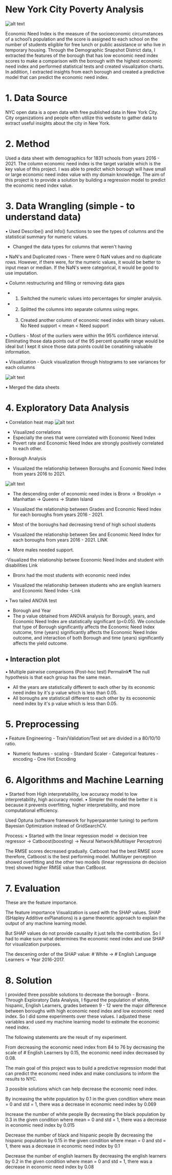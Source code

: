 # New York City Poverty Analysis

![alt text](https://static01.nyt.com/images/2020/12/09/nyregion/10nytoday1/10nytoday1-mediumSquareAt3X.jpg)

Economic Need Index is the measure of the socioeconomic circumstances of a school’s population and the score is assigned to each school on the number of students eligible for free lunch or public assistance or who live in temporary housing. Through the Demographic Snapshot District data, I extracted the features of the borough that has low economic need index scores to make a comparison with the borough with the highest economic need index and performed statistical tests and created visualization charts. In addition, I extracted insights from each borough and created a predictive model that can predict the economic need index. 

# 1. Data Source
NYC open data is a open data with free published data in New York City. City organizations and people often utilize this website to gather data to extract useful insights about the city in New York. 

# 2. Method
Used a data sheet with demographics for 1831 schools from years 2016 - 2021. The column economic need index is the target variable which is the key value of this project. I was able to predict which borough will have small or large economic need index value with my domain knowledge. The aim of this project is to provide a solution by building a regression model to predict the economic need index value. 


# 3. Data Wrangling (simple - to understand data)

• Used Describe() and Info() functions to see the types of columns and the statistical summary for numeric values. 
- Changed the data types for columns that weren't having 

• NaN's and Duplicated rows - There were 0 NaN values and no duplicate rows. However, if there were, for the numeric values, it would be better to input mean or median. If the NaN's were categorical, it would be good to use imputation. 

• Column restructuring and filling or removing data gaps 
- 1. Switched the numeric values into percentages for simpler analysis.
- 2. Splitted the columns into separate columns using regex.
- 3. Created another column of economic need index with binary values. No Need support < mean < Need support

• Outliers - Most of the ourliers were within the 95% confidence interval. Eliminating those data points out of the 95 percent qunaitle range would be ideal but I kept it since those data points could be conatining valuable information. 

• Visualization - Quick visualization through histograms to see variances for each columns

![alt text](NewYorkCity_Education/image/histplot_dw.jpeg)

• Merged the data sheets

# 4. Exploratory Data Analysis
• Correlation heat map 
![alt text](images/heatmap.jpeg)
- Visualized correlations
- Especially the ones that were correlated with Economic Need Index
- Povert rate and Economic Need Index are strongly positively correlated to each other.

• Borough Analysis
- Visualized the relationship between Boroughs and Economic Need Index from years 2016 to 2021. 

![alt text](images/piechart_all_years.jpeg)

- The descending order of economic need index is Bronx -> Brooklyn -> Manhattan -> Queens -> Staten Island

- Visualized the relationship between Grades and Economic Need Index for each boroughs from years 2016 - 2021.

- Most of the boroughs had decreasing trend of high school students

- Visualized the relationship between Sex and Economic Need Index for each boroughs from years 2016 - 2021.
LINK
- More males needed support.

-Visualized the relationship betwee Economic Need Index and student with disabilities 
Link
- Bronx had the most students with economic need index


- Visualized the relationship between students who are english learners and Economic Need Index
-Link

• Two tailed ANOVA test
- Borough and Year
- The p value obtained from ANOVA analysis for Borough, years, and Economic Need Index are statistically significant (p<0.05). We conclude that type of Borough significantly affects the Economic Need Index outcome, time (years) significantly affects the Economic Need Index outcome, and interaction of both Borough and time (years) significantly affects the yield outcome.

• Interaction plot
- 

• Multiple pairwise comparisons (Post-hoc test) Permalink¶
The null hypothesis is that each group has the same mean.

- All the years are statistically different to each other by its economic need index by it's p value which is less than 0.05. 
- All boroughs are statisticall different to each other by its ecoonomic need index by it's p value which is less than 0.05. 


# 5. Preprocessing
• Feature Engineering
- Train/Validation/Test set are divided in a 80/10/10 ratio.
- Numeric features - scaling - Standard Scaler
- Categorical features - encoding - One Hot Encoding


# 6. Algorithms and Machine Learning
• Started from High interpretability, low accuracy model to low interpretability, high accuracy model. 
• Simpler the model the better it is because it prevents overfitting, higher interpretability, and more computational efficiency.

Used Optuna (software framework for hyperparamter tuning) to perform Bayesian Optimization instead of GridSearchCV.

Process:
• Started with the linear regression model -> decision tree regressor -> Catboost(boosting) -> Neural Network(Multilayer Perceptron)

The RMSE scores decreased gradually. Catboost had the best RMSE score therefore, Catboost is the best performing model. Multilayer perceptron showed overfitting and the other two models (linear regressiona dn decision tree) showed higher RMSE value than CatBoost. 


# 7. Evaluation 
These are the feature importance. 

The feature importance Visualization is used with the SHAP values. SHAP (SHapley Additive exPlanations) is a game theoretic approach to explain the output of any machine learning model. 

But SHAP values do not provide causality it just tells the contribution. So I had to make sure what determines the economic need index and use SHAP for visualization purposes. 

The descening order of the SHAP value: # White -> # English Language Learners -> Year 2016-2017.


# 8. Solution

I provided three possible solutions to decrease the borough - Bronx. Through Exploratory Data Analysis, I figured the population of white, hispanic, English Learners, grades between 9 - 12 were the major difference between boroughs with high economic need index and low economic need index. So I did some experiments over these values. I adjusted these variables and used my machine learning model to estimate the economic need index. 

The following statements are the result of my experiment.

From decreasing the economic need index from 84 to 76 by decreasing the scale of # English Learners by 0.15, the economic need index decreased by 0.08.

The main goal of this project was to build a predictive regression model that can predict the economc need index and make conclusions to inform the results to NYC.

3 possible solutions which can help decrease the economic need index.

By increasing the white population by 0.1 in the given condition where mean = 0 and std = 1, there was a decrease in economic need index by 0.069

Increase the number of white people
By decreasing the black population by 0.3 in the given condition where mean = 0 and std = 1, there was a decrease in economic need index by 0.015

Decrease the number of black and hispanic people
By decreasing the hispanic population by 0.15 in the given condition where mean = 0 and std = 1, there was a decrease in economic need index by 0.1

Decrease the number of english learners
By decreasing the english learners by 0.2 in the given condition where mean = 0 and std = 1, there was a decrease in economic need index by 0.08





